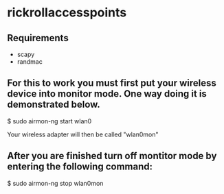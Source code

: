# rickrollaccesspoints

## Requirements
* scapy
* randmac

## For this to work you must first put your wireless device into monitor mode. One way doing it is demonstrated below.
$ sudo airmon-ng start wlan0

Your wireless adapter will then be called "wlan0mon"

## After you are finished turn off montitor mode by entering the following command:
$ sudo airmon-ng stop wlan0mon

